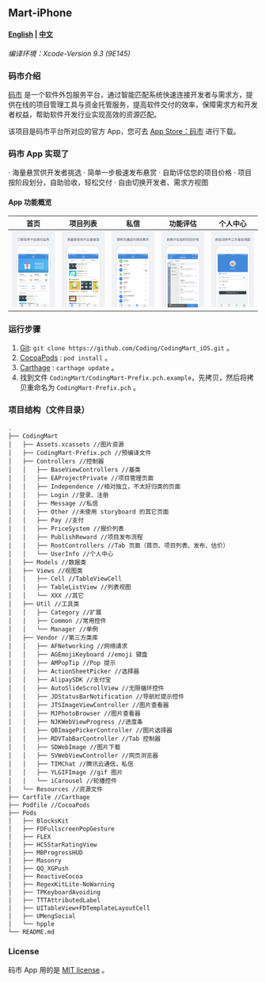 ## Mart-iPhone

#### [English][13] | [中文][14]

*编译环境：Xcode-Version 9.3 (9E145)*

### 码市介绍

[码市][7] 是一个软件外包服务平台，通过智能匹配系统快速连接开发者与需求方，提供在线的项目管理工具与资金托管服务，提高软件交付的效率，保障需求方和开发者权益，帮助软件开发行业实现高效的资源匹配。

该项目是码市平台所对应的官方 App，您可去 [App Store：码市][9] 进行下载。

### 码市 App 实现了 

· 海量悬赏供开发者挑选 
· 简单一步极速发布悬赏
· 自助评估您的项目价格
· 项目按阶段划分，自助验收，轻松交付
· 自由切换开发者、需求方视图

#### App 功能概览

首页|项目列表|私信|功能评估|个人中心
------------ | ------------- | ------------| ------------| ------------
![图片1][1]|![图片2][2]|![图片3][3]|![图片4][4]|![图片5][5]

### 运行步骤

1. [Git][12]: `git clone https://github.com/Coding/CodingMart_iOS.git` 。
2. [CocoaPods][10] : `pod install` 。
3. [Carthage][11] : `carthage update` 。
4. 找到文件 `CodingMart/CodingMart-Prefix.pch.example`，先拷贝，然后将拷贝重命名为 `CodingMart-Prefix.pch` 。

### 项目结构（文件目录）

```
.
├── CodingMart
│   ├── Assets.xcassets //图片资源
│   ├── CodingMart-Prefix.pch //预编译文件
│   ├── Controllers //控制器
│   │   ├── BaseViewControllers //基类
│   │   ├── EAProjectPrivate //项目管理页面
│   │   ├── Independence //相对独立，不太好归类的页面
│   │   ├── Login //登录、注册
│   │   ├── Message //私信
│   │   ├── Other //未使用 storyboard 的其它页面
│   │   ├── Pay //支付
│   │   ├── PriceSystem //报价列表
│   │   ├── PublishReward //项目发布流程
│   │   ├── RootControllers //Tab 页面（首页、项目列表、发布、估价）
│   │   └── UserInfo //个人中心
│   ├── Models //数据类
│   ├── Views //视图类
│   │   ├── Cell //TableViewCell
│   │   ├── TableListView //列表视图
│   │   └── XXX //其它
│   ├── Util //工具类
│   │   ├── Category //扩展
│   │   ├── Common //常用控件
│   │   └── Manager //单例
│   ├── Vendor //第三方类库
│   │   ├── AFNetworking //网络请求
│   │   ├── AGEmojiKeyboard //emoji 键盘
│   │   ├── AMPopTip //Pop 提示
│   │   ├── ActionSheetPicker //选择器
│   │   ├── AlipaySDK //支付宝
│   │   ├── AutoSlideScrollView //无限循环控件
│   │   ├── JDStatusBarNotification //导航栏提示控件
│   │   ├── JTSImageViewController //图片查看器
│   │   ├── MJPhotoBrowser //图片查看器
│   │   ├── NJKWebViewProgress //进度条
│   │   ├── QBImagePickerController //图片选择器
│   │   ├── RDVTabBarController //Tab 控制器
│   │   ├── SDWebImage //图片下载
│   │   ├── SVWebViewController //网页浏览器
│   │   ├── TIMChat //腾讯云通信，私信
│   │   ├── YLGIFImage //gif 图片
│   │   └── iCarousel //轮播控件
│   └── Resources //资源文件
├── Cartfile //Carthage
├── Podfile //CocoaPods
├── Pods
│   ├── BlocksKit
│   ├── FDFullscreenPopGesture
│   ├── FLEX
│   ├── HCSStarRatingView
│   ├── MBProgressHUD
│   ├── Masonry
│   ├── QQ_XGPush
│   ├── ReactiveCocoa
│   ├── RegexKitLite-NoWarning
│   ├── TPKeyboardAvoiding
│   ├── TTTAttributedLabel
│   ├── UITableView+FDTemplateLayoutCell
│   ├── UMengSocial
│   └── hpple
└── README.md
```

### License
码市 App 用的是 [MIT license][6] 。


[1]: Screenshots/1.jpg
[2]: Screenshots/2.jpg
[3]: Screenshots/3.jpg
[4]: Screenshots/4.jpg
[5]: Screenshots/5.jpg
[6]: License
[7]: https://codemart.com
[9]: https://itunes.apple.com/cn/app/码市/id1048541582?mt=8
[10]: https://cocoapods.org/
[11]: https://github.com/Carthage/Carthage
[12]: https://git-scm.com/
[13]: README.md
[14]: README_zh.md
